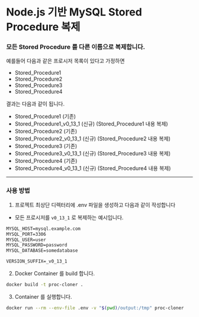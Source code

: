 # Node.js 기반 MySQL Stored Procedure 복제

### 모든 Stored Procedure 를 다른 이름으로 복제합니다.

예를들어 다음과 같은 프로시저 목록이 있다고 가정하면
- Stored_Procedure1
- Stored_Procedure2
- Stored_Procedure3
- Stored_Procedure4

결과는 다음과 같이 됩니다.
- Stored_Procedure1 (기존)
- Stored_Procedure1_v0_13_1 (신규) (Stored_Procedure1 내용 복제)
- Stored_Procedure2 (기존)
- Stored_Procedure2_v0_13_1 (신규) (Stored_Procedure2 내용 복제)
- Stored_Procedure3 (기존)
- Stored_Procedure3_v0_13_1 (신규) (Stored_Procedure3 내용 복제)
- Stored_Procedure4 (기존)
- Stored_Procedure4_v0_13_1 (신규) (Stored_Procedure4 내용 복제)

---

### 사용 방법

1. 프로젝트 최상단 디렉터리에 .env 파일을 생성하고 다음과 같이 작성합니다
- 모든 프로시저를 `v0_13_1` 로 복제하는 예시입니다.

``` txt
MYSQL_HOST=mysql.example.com
MYSQL_PORT=3306
MYSQL_USER=user
MYSQL_PASSWORD=password
MYSQL_DATABASE=somedatabase

VERSION_SUFFIX=_v0_13_1
```

2. Docker Container 를 build 합니다.
``` bash
docker build -t proc-cloner . 
```

3. Container 를 실행합니다.
``` bash
docker run --rm --env-file .env -v "$(pwd)/output:/tmp" proc-cloner
```